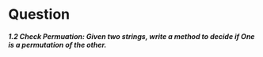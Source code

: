 # Question
##### 1.2 Check Permuation: Given two strings, write a method to decide if One is a permutation of the other.
